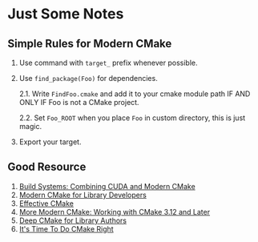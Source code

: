 # Just Some Notes

## Simple Rules for Modern CMake

1. Use command with `target_` prefix whenever possible.
2. Use `find_package(Foo)` for dependencies.

    2.1. Write `FindFoo.cmake` and add it to your cmake module path IF AND ONLY IF Foo is not a CMake project.

    2.2. Set `Foo_ROOT` when you place `Foo` in custom directory, this is just magic.

3. Export your target.

## Good Resource

1. [Build Systems: Combining CUDA and Modern CMake](http://on-demand.gputechconf.com/gtc/2017/presentation/S7438-robert-maynard-build-systems-combining-cuda-and-machine-learning.pdf)
2. [Modern CMake for Library Developers](https://unclejimbo.github.io/2018/06/08/Modern-CMake-for-Library-Developers/)
3. [Effective CMake](https://github.com/boostcon/cppnow_presentations_2017/blob/master/05-19-2017_friday/effective_cmake__daniel_pfeifer__cppnow_05-19-2017.pdf)
4. [More Modern CMake: Working with CMake 3.12 and Later](https://meetingcpp.com/mcpp/slides/2018/MoreModernCMake.pdf)
5. [Deep CMake for Library Authors](https://github.com/CppCon/CppCon2019/blob/master/Presentations/deep_cmake_for_library_authors/deep_cmake_for_library_authors__craig_scott__cppcon_2019.pdf)
6. [It's Time To Do CMake Right](https://pabloariasal.github.io/2018/02/19/its-time-to-do-cmake-right)
